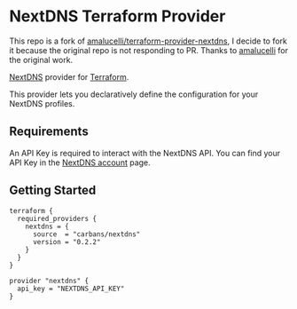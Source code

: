 # NextDNS Terraform Provider

This repo is a fork of [amalucelli/terraform-provider-nextdns](https://github.com/amalucelli/terraform-provider-nextdns), I decide to fork it because the original repo is not responding to PR.
Thanks to [amalucelli](https://github.com/amalucelli) for the original work.

[NextDNS](https://nextdns.io/) provider for [Terraform](https://terraform.io).

This provider lets you declaratively define the configuration for your NextDNS profiles.

## Requirements

An API Key is required to interact with the NextDNS API.
You can find your API Key in the [NextDNS account](https://my.nextdns.io/account) page.

## Getting Started

```hcl
terraform {
  required_providers {
    nextdns = {
      source  = "carbans/nextdns"
      version = "0.2.2"
    }
  }
}

provider "nextdns" {
  api_key = "NEXTDNS_API_KEY"
}
```
